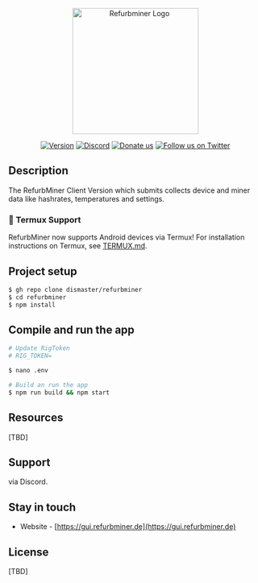 <p align="center">
  <a href="http://gui.refurbminer.de/" target="blank"><img src="https://gui.rg3d.eu/assets/img/logo.png" width="250" alt="Refurbminer Logo" /></a>
</p>


<p align="center">
    <a href="http://gui.refurbminer.de" target="_blank"><img src="https://img.shields.io/badge/version-1.0.0-green" alt="Version" /></a>
    <a href="https://discord.gg/P5BmXK8dkp" target="_blank"><img src="https://img.shields.io/badge/discord-online-brightgreen.svg" alt="Discord"/></a>
    <a href="https://paypal.me/rb3d" target="_blank"><img src="https://img.shields.io/badge/Donate-PayPal-ff3f59.svg" alt="Donate us"/></a>
    <a href="https://twitter.com/refurbminer" target="_blank"><img src="https://img.shields.io/twitter/follow/nestframework.svg?style=social&label=Follow" alt="Follow us on Twitter"></a>
</p>

## Description

The RefurbMiner Client Version which submits collects device and miner data like hashrates, temperatures and settings.

### 📱 Termux Support

RefurbMiner now supports Android devices via Termux! For installation instructions on Termux, see [TERMUX.md](./TERMUX.md).

## Project setup

```bash
$ gh repo clone dismaster/refurbminer
$ cd refurbminer
$ npm install
```

## Compile and run the app

```bash
# Update RigToken
# RIG_TOKEN=

$ nano .env

# Build an run the app
$ npm run build && npm start
```

## Resources

[TBD]

## Support

via Discord.

## Stay in touch

- Website - [https://gui.refurbminer.de](https://gui.refurbminer.de)

## License

[TBD]
